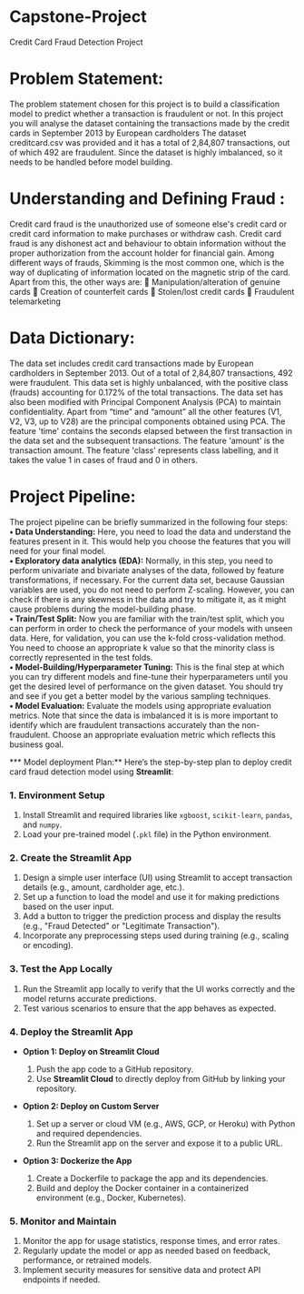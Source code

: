 # Capstone-Project
Credit Card Fraud Detection Project
# Problem Statement:
The problem statement chosen for this project is to build a classification model to predict whether a transaction is fraudulent or not.
In this project you will analyse the dataset containing the transactions made by the credit cards in September 2013 by European cardholders
The dataset creditcard.csv was provided and it has a total of 2,84,807 transactions, out of which 492 are fraudulent. Since the dataset is highly imbalanced, so it needs to be handled before model building.
# Understanding and Defining Fraud :
Credit card fraud is the unauthorized use of someone else's credit card or credit card information to make purchases or withdraw cash.
Credit card fraud is any dishonest act and behaviour to obtain information without the proper authorization from the account holder for financial gain. Among different ways of frauds, Skimming is the most common one, which is the way of duplicating of information located on the magnetic strip of the card. Apart from this, the other ways are:

Manipulation/alteration of genuine cards

Creation of counterfeit cards

Stolen/lost credit cards

Fraudulent telemarketing
# Data Dictionary:
The data set includes credit card transactions made by European cardholders in September 2013. Out of a total of 2,84,807 transactions, 492 were fraudulent. This data set is highly unbalanced, with the positive class (frauds) accounting for 0.172% of the total transactions.
The data set has also been modified with Principal Component Analysis (PCA) to maintain confidentiality. Apart from “time” and “amount” all the other features (V1, V2, V3, up to V28) are the principal components obtained using PCA. The feature 'time' contains the seconds elapsed between the first transaction in the data set and the subsequent transactions. The feature 'amount' is the transaction amount. The feature 'class' represents class labelling, and it takes the value 1 in cases of fraud and 0 in others.
  
# Project Pipeline:  

The project pipeline can be briefly summarized in the following four steps:    
**•	Data Understanding:** Here, you need to load the data and understand the features present in it. This would help you choose the features that you will need for your final model.  
**•	Exploratory data analytics (EDA):** Normally, in this step, you need to perform univariate and bivariate analyses of the data, followed by feature transformations, if necessary. For the current data set, because Gaussian variables are used, you do not need to perform Z-scaling. However, you can check if there is any skewness in the data and try to mitigate it, as it might cause problems during the model-building phase.  
**•	Train/Test Split:** Now you are familiar with the train/test split, which you can perform in order to check the performance of your models with unseen data. Here, for validation, you can use the k-fold cross-validation method. You need to choose an appropriate k value so that the minority class is correctly represented in the test folds.  
**•	Model-Building/Hyperparameter Tuning:** This is the final step at which you can try different models and fine-tune their hyperparameters until you get the desired level of performance on the given dataset. You should try and see if you get a better model by the various sampling techniques.  
**•	Model Evaluation:** Evaluate the models using appropriate evaluation metrics. Note that since the data is imbalanced it is is more important to identify which are fraudulent transactions accurately than the non-fraudulent. Choose an appropriate evaluation metric which reflects this business goal.

*** Model deployment Plan:** 
Here’s the step-by-step plan to deploy credit card fraud detection model using **Streamlit**:

### **1. Environment Setup**
   1. Install Streamlit and required libraries like `xgboost`, `scikit-learn`, `pandas`, and `numpy`.
   2. Load your pre-trained model (`.pkl` file) in the Python environment.

### **2. Create the Streamlit App**
   1. Design a simple user interface (UI) using Streamlit to accept transaction details (e.g., amount, cardholder age, etc.).
   2. Set up a function to load the model and use it for making predictions based on the user input.
   3. Add a button to trigger the prediction process and display the results (e.g., "Fraud Detected" or "Legitimate Transaction").
   4. Incorporate any preprocessing steps used during training (e.g., scaling or encoding).

### **3. Test the App Locally**
   1. Run the Streamlit app locally to verify that the UI works correctly and the model returns accurate predictions.
   2. Test various scenarios to ensure that the app behaves as expected.

### **4. Deploy the Streamlit App**
   - **Option 1: Deploy on Streamlit Cloud**
     1. Push the app code to a GitHub repository.
     2. Use **Streamlit Cloud** to directly deploy from GitHub by linking your repository.
   
   - **Option 2: Deploy on Custom Server**
     1. Set up a server or cloud VM (e.g., AWS, GCP, or Heroku) with Python and required dependencies.
     2. Run the Streamlit app on the server and expose it to a public URL.

   - **Option 3: Dockerize the App**
     1. Create a Dockerfile to package the app and its dependencies.
     2. Build and deploy the Docker container in a containerized environment (e.g., Docker, Kubernetes).

### **5. Monitor and Maintain**
   1. Monitor the app for usage statistics, response times, and error rates.
   2. Regularly update the model or app as needed based on feedback, performance, or retrained models.
   3. Implement security measures for sensitive data and protect API endpoints if needed.






